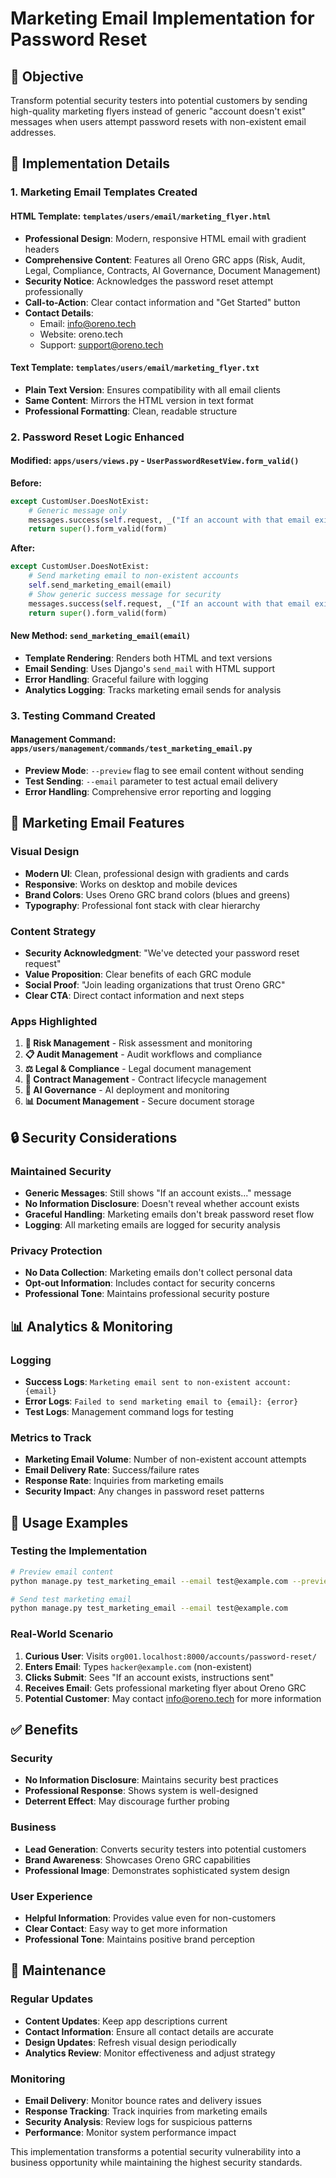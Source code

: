 # Marketing Email Implementation for Password Reset

## 🎯 **Objective**
Transform potential security testers into potential customers by sending high-quality marketing flyers instead of generic "account doesn't exist" messages when users attempt password resets with non-existent email addresses.

## 🔧 **Implementation Details**

### **1. Marketing Email Templates Created**

#### **HTML Template**: `templates/users/email/marketing_flyer.html`
- **Professional Design**: Modern, responsive HTML email with gradient headers
- **Comprehensive Content**: Features all Oreno GRC apps (Risk, Audit, Legal, Compliance, Contracts, AI Governance, Document Management)
- **Security Notice**: Acknowledges the password reset attempt professionally
- **Call-to-Action**: Clear contact information and "Get Started" button
- **Contact Details**: 
  - Email: info@oreno.tech
  - Website: oreno.tech
  - Support: support@oreno.tech

#### **Text Template**: `templates/users/email/marketing_flyer.txt`
- **Plain Text Version**: Ensures compatibility with all email clients
- **Same Content**: Mirrors the HTML version in text format
- **Professional Formatting**: Clean, readable structure

### **2. Password Reset Logic Enhanced**

#### **Modified**: `apps/users/views.py` - `UserPasswordResetView.form_valid()`

**Before:**
```python
except CustomUser.DoesNotExist:
    # Generic message only
    messages.success(self.request, _("If an account with that email exists, you will receive password reset instructions."))
    return super().form_valid(form)
```

**After:**
```python
except CustomUser.DoesNotExist:
    # Send marketing email to non-existent accounts
    self.send_marketing_email(email)
    # Show generic success message for security
    messages.success(self.request, _("If an account with that email exists, you will receive password reset instructions."))
    return super().form_valid(form)
```

#### **New Method**: `send_marketing_email(email)`
- **Template Rendering**: Renders both HTML and text versions
- **Email Sending**: Uses Django's `send_mail` with HTML support
- **Error Handling**: Graceful failure with logging
- **Analytics Logging**: Tracks marketing email sends for analysis

### **3. Testing Command Created**

#### **Management Command**: `apps/users/management/commands/test_marketing_email.py`
- **Preview Mode**: `--preview` flag to see email content without sending
- **Test Sending**: `--email` parameter to test actual email delivery
- **Error Handling**: Comprehensive error reporting and logging

## 🎨 **Marketing Email Features**

### **Visual Design**
- **Modern UI**: Clean, professional design with gradients and cards
- **Responsive**: Works on desktop and mobile devices
- **Brand Colors**: Uses Oreno GRC brand colors (blues and greens)
- **Typography**: Professional font stack with clear hierarchy

### **Content Strategy**
- **Security Acknowledgment**: "We've detected your password reset request"
- **Value Proposition**: Clear benefits of each GRC module
- **Social Proof**: "Join leading organizations that trust Oreno GRC"
- **Clear CTA**: Direct contact information and next steps

### **Apps Highlighted**
1. **🎯 Risk Management** - Risk assessment and monitoring
2. **📋 Audit Management** - Audit workflows and compliance
3. **⚖️ Legal & Compliance** - Legal document management
4. **📄 Contract Management** - Contract lifecycle management
5. **🤖 AI Governance** - AI deployment and monitoring
6. **📊 Document Management** - Secure document storage

## 🔒 **Security Considerations**

### **Maintained Security**
- **Generic Messages**: Still shows "If an account exists..." message
- **No Information Disclosure**: Doesn't reveal whether account exists
- **Graceful Handling**: Marketing emails don't break password reset flow
- **Logging**: All marketing emails are logged for security analysis

### **Privacy Protection**
- **No Data Collection**: Marketing emails don't collect personal data
- **Opt-out Information**: Includes contact for security concerns
- **Professional Tone**: Maintains professional security posture

## 📊 **Analytics & Monitoring**

### **Logging**
- **Success Logs**: `Marketing email sent to non-existent account: {email}`
- **Error Logs**: `Failed to send marketing email to {email}: {error}`
- **Test Logs**: Management command logs for testing

### **Metrics to Track**
- **Marketing Email Volume**: Number of non-existent account attempts
- **Email Delivery Rate**: Success/failure rates
- **Response Rate**: Inquiries from marketing emails
- **Security Impact**: Any changes in password reset patterns

## 🚀 **Usage Examples**

### **Testing the Implementation**
```bash
# Preview email content
python manage.py test_marketing_email --email test@example.com --preview

# Send test marketing email
python manage.py test_marketing_email --email test@example.com
```

### **Real-World Scenario**
1. **Curious User**: Visits `org001.localhost:8000/accounts/password-reset/`
2. **Enters Email**: Types `hacker@example.com` (non-existent)
3. **Clicks Submit**: Sees "If an account exists, instructions sent"
4. **Receives Email**: Gets professional marketing flyer about Oreno GRC
5. **Potential Customer**: May contact info@oreno.tech for more information

## ✅ **Benefits**

### **Security**
- **No Information Disclosure**: Maintains security best practices
- **Professional Response**: Shows system is well-designed
- **Deterrent Effect**: May discourage further probing

### **Business**
- **Lead Generation**: Converts security testers into potential customers
- **Brand Awareness**: Showcases Oreno GRC capabilities
- **Professional Image**: Demonstrates sophisticated system design

### **User Experience**
- **Helpful Information**: Provides value even for non-customers
- **Clear Contact**: Easy way to get more information
- **Professional Tone**: Maintains positive brand perception

## 🔧 **Maintenance**

### **Regular Updates**
- **Content Updates**: Keep app descriptions current
- **Contact Information**: Ensure all contact details are accurate
- **Design Updates**: Refresh visual design periodically
- **Analytics Review**: Monitor effectiveness and adjust strategy

### **Monitoring**
- **Email Delivery**: Monitor bounce rates and delivery issues
- **Response Tracking**: Track inquiries from marketing emails
- **Security Analysis**: Review logs for suspicious patterns
- **Performance**: Monitor system performance impact

This implementation transforms a potential security vulnerability into a business opportunity while maintaining the highest security standards.
